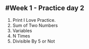 ## #Week 1 - Practice day 2

1. Print I Love Practice.
2. Sum of Two Numbers
3. Variables
4. N Times
5. Divisible By 5 or Not